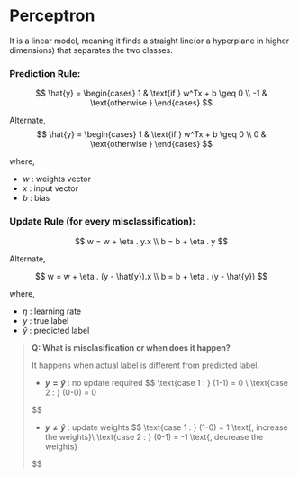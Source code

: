 # Perceptron
It is a linear model, meaning it finds a straight line(or a hyperplane in higher dimensions) that separates the two classes.

 ### Prediction Rule:

$$
\hat{y} = 
\begin{cases}
1 & \text{if } w^Tx + b \geq 0 \\
-1 & \text{otherwise } 
\end{cases}
$$

Alternate,
$$
\hat{y} = 
\begin{cases}
1 & \text{if } w^Tx + b \geq 0 \\
0 & \text{otherwise } 
\end{cases}
$$


where, 

- $w$ : weights vector
- $x$ : input vector
- $b$ : bias

### Update Rule (for every misclassification):

$$
w = w + \eta . y.x \\
b = b + \eta . y
$$

Alternate,

$$
w = w + \eta . (y - \hat{y}).x \\
b = b + \eta . (y - \hat{y})
$$

where,

- $\eta$ : learning rate
- $y$ : true label
- $\hat{y}$ : predicted label

>**Q: What is misclasification or when does it happen?** 
>
> It happens when actual label is different from predicted label.
> - **$y = \hat{y}$** :  no update required
>$$
>\text{case 1 : } (1-1) = 0 \\
>\text{case 2 : } (0-0) = 0
>
>$$ 
> - **$y \neq \hat{y}$** : update weights
>$$
>\text{case 1 : } (1-0) = 1 \text{, increase the weights}\\
>\text{case 2 : } (0-1) = -1 \text{, decrease the weights}
>
>
>$$

